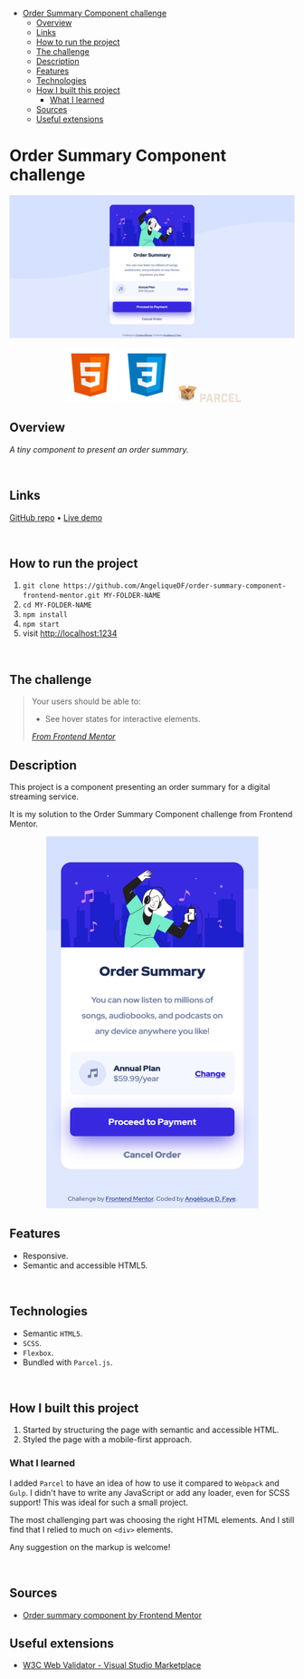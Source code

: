 - [Order Summary Component challenge](#order-summary-component-challenge)
  - [Overview](#overview)
  - [Links](#links)
  - [How to run the project](#how-to-run-the-project)
  - [The challenge](#the-challenge)
  - [Description](#description)
  - [Features](#features)
  - [Technologies](#technologies)
  - [How I built this project](#how-i-built-this-project)
    - [What I learned](#what-i-learned)
  - [Sources](#sources)
  - [Useful extensions](#useful-extensions)

# Order Summary Component challenge

![Screenshot of the order summary component challenge ](./src/images/screenshot.png)

<div align="center">
  <img src="./src/images/logo-html5.svg">
  <img src="./src/images/logo-css3.svg">

  <img src="./src/images/logo-parceljs.png">
  <img width="72px" src="./src/images/logo-parceljs.svg">
</div>

## Overview

*A tiny component to present an order summary.*

<br />

## Links

<p>
<a href="https://github.com/AngeliqueDF/order-summary-component-challenge">GitHub repo</a> • <a href="">Live demo </a>
</p>

<br />

## How to run the project

1. ``git clone https://github.com/AngeliqueDF/order-summary-component-frontend-mentor.git MY-FOLDER-NAME``
2. ``cd MY-FOLDER-NAME``
3. ``npm install``
4. `` npm start ``
5. visit [http://localhost:1234](http://localhost:1234)

<br />

## The challenge

> Your users should be able to:
> - See hover states for interactive elements.
> 
> *[From Frontend Mentor](https://www.frontendmentor.io/challenges/order-summary-component-QlPmajDUj)*

## Description

This project is a component presenting an order summary for a digital streaming service.

It is my solution to the Order Summary Component challenge from Frontend Mentor.

<p align="center">
<img src="./src/images/screenshot_mobile.png" width="375" height="656px" alt="Screenshot of the order summary component on mobile.">
</p>

## Features

- Responsive.
- Semantic and accessible HTML5.

<br />

## Technologies

- Semantic ``HTML5``.
- ``SCSS``.
- ``Flexbox``.
- Bundled with ``Parcel.js``.

<br />

## How I built this project

 1. Started by structuring the page with semantic and accessible HTML.
 2. Styled the page with a mobile-first approach.

### What I learned

I added ``Parcel`` to have an idea of how to use it compared to ``Webpack`` and ``Gulp``. I didn't have to write any JavaScript or add any loader, even for SCSS support! This was ideal for such a small project.

The most challenging part was choosing the right HTML elements. And I still find that I relied to much on ``<div>`` elements.

Any suggestion on the markup is welcome!

<br />

## Sources

- [Order summary component by Frontend Mentor](https://www.frontendmentor.io/challenges/order-summary-component-QlPmajDUj)

## Useful extensions

- [W3C Web Validator - Visual Studio Marketplace](https://marketplace.visualstudio.com/items?itemName=CelianRiboulet.webvalidator)